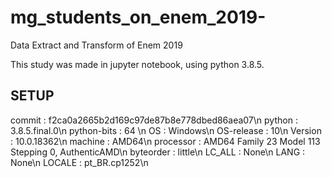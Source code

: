 # mg_students_on_enem_2019-
Data Extract and Transform of Enem 2019

This study was made in jupyter notebook, using python 3.8.5.

SETUP
------------------
commit           : f2ca0a2665b2d169c97de87b8e778dbed86aea07\n
python           : 3.8.5.final.0\n
python-bits      : 64 \n
OS               : Windows\n
OS-release       : 10\n
Version          : 10.0.18362\n
machine          : AMD64\n
processor        : AMD64 Family 23 Model 113 Stepping 0, AuthenticAMD\n
byteorder        : little\n
LC_ALL           : None\n
LANG             : None\n
LOCALE           : pt_BR.cp1252\n
